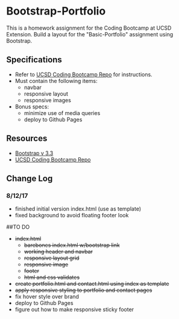 # Bootstrap-Portfolio
This is a homework assignment for the Coding Bootcamp at UCSD Extension. Build a layout for the "Basic-Portfolio" assignment using Bootstrap.

## Specifications
* Refer to [UCSD Coding Bootcamp Repo](http://ucsd.bootcampcontent.com/UCSD-Coding-Bootcamp/08-07-2017-UCSD-San-Diego-Class-Repositoy-FSF-FT/blob/master/homework/02-css-bootstrap/02-Homework/Instructions/homework-instructions.md#assignment-two-instructions-bootstrap) for instructions. 
* Must contain the following items:
	* navbar
	* responsive layout
	* responsive images
* Bonus specs:
	* minimize use of media queries
	* deploy to Github Pages

## Resources
* [Bootstrap v 3.3](https://getbootstrap.com/docs/3.3/)
* [UCSD Coding Bootcamp Repo](http://ucsd.bootcampcontent.com/UCSD-Coding-Bootcamp/08-07-2017-UCSD-San-Diego-Class-Repositoy-FSF-FT/blob/master/homework/02-css-bootstrap/02-Homework/Instructions/homework-instructions.md#assignment-two-instructions-bootstrap)

## Change Log
### 8/12/17
* finished initial version index.html (use as template)
* fixed background to avoid floating footer look

##TO DO
* ~~index.html~~
	* ~~barebones index.html w/bootstrap link~~
	* ~~working header and navbar~~
	* ~~responsive layout grid~~
	* ~~responsive image~~
	* ~~footer~~
	* ~~html and css validates~~
* ~~create portfolio.html and contact.html using index as template~~
* ~~apply responsive styling to portfolio and contact pages~~
* fix hover style over brand	
* deploy to Github Pages
* figure out how to make responsive sticky footer


